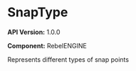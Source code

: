 # SnapType

**API Version:** 1.0.0

**Component:** RebelENGINE

Represents different types of snap points

